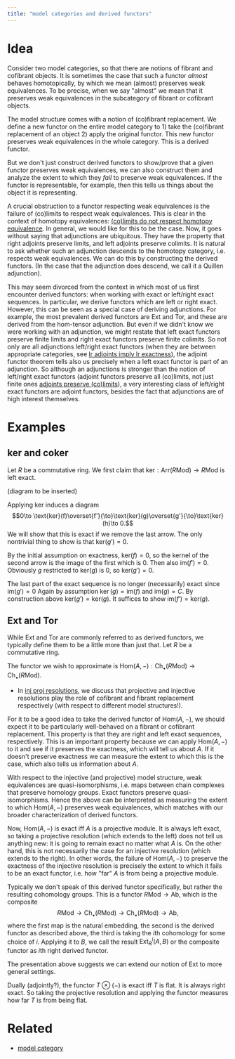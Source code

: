 ```yaml
---
title: "model categories and derived functors"
---
```


# Idea
Consider two model categories, so that there are notions of fibrant and cofibrant objects. It is sometimes the case that such a functor *almost* behaves homotopically, by which we mean (almost) preserves weak equivalences. To be precise, when we say "almost" we mean that it preserves weak equivalences in the subcategory of fibrant or cofibrant objects.

The model structure comes with a notion of (co)fibrant replacement. We define a new functor on the entire model category to 1) take the (co)fibrant replacement of an object 2) apply the original functor. This new functor preserves weak equivalences in the whole category. This is a derived functor.

But we don't just construct derived functors to show/prove that a given functor preserves weak equivalences, we can also construct them and analyze the extent to which they *fail* to preserve weak equivalences. If the functor is representable, for example, then this tells us things about the object it is representing.

A crucial obstruction to a functor respecting weak equivalences is the failure of (co)limits to respect weak equivalences. This is clear in the context of homotopy equivalences: [(co)limits do not respect homotopy equivalence](<notes/ntpy/Key Ideas/Homotopy theory/(co)limits do not respect homotopy equivalence.md>). In general, we would like for this to be the case. Now, it goes without saying that adjunctions are ubiquitous. They have the property that right adjoints preserve limits, and left adjoints preserve colimits. It is natural to ask whether such an adjunction descends to the homotopy category, i.e. respects weak equivalences. We can do this by constructing the derived functors. (In the case that the adjunction does descend, we call it a Quillen adjunction).

This may seem divorced from the context in which most of us first encounter derived functors: when working with exact or left/right exact sequences. In particular, we derive functors which are left or right exact. However, this can be seen as a special case of deriving adjunctions. For example, the most prevalent derived functors are $\text{Ext}$ and $\text{Tor}$, and these are derived from the hom-tensor adjunction. But even if we didn't know we were working with an adjunction, we might restate that left exact functors preserve finite limits and right exact functors preserve finite colimits. So not only are all adjunctions left/right exact functors (when they are between appropriate categories, see [lr adjoints imply lr exactness](<notes/ntpy/lr adjoints imply lr exactness.md>)), the adjoint functor theorem tells also us precisely when a left exact functor is part of an adjunction. So although an adjunctions is stronger than the notion of left/right exact functors (adjoint functors preserve all (co)limits, not just finite ones [adjoints preserve (co)limits](<notes/ntpy/Theorems/Category theory/adjoints preserve (co)limits.md>)), a very interesting class of left/right exact functors are adjoint functors, besides the fact that adjunctions are of high interest themselves.
# Examples
## ker and coker
Let $R$ be a commutative ring. We first claim that $\text{ker}:\text{Arr}(R\text{Mod})\to R\text{Mod}$ is left exact.

(diagram to be inserted)

Applying $\text{ker}$ induces a diagram $$0\to \text{ker}(f)\overset{f'}{\to}\text{ker}(g)\overset{g'}{\to}\text{ker}(h)\to 0.$$ We will show that this is exact if we remove the last arrow. The only nontrivial thing to show is that $\text{ker}(g')=0$. 

By the initial assumption on exactness, $\text{ker}(f)=0$, so the kernel of the second arrow is the image of the first which is 0. Then also $\text{im}(f')=0$. Obviously $g$ restricted to $\text{ker}(g)$ is 0, so $\text{ker}(g')=0$.

The last part of the exact sequence is no longer (necessarily) exact since $\text{im}(g')=0$ Again by assumption $\ker(g)=\text{im}(f)$ and $\text{im}(g)=C$. By construction above $\text{ker}(g')=\text{ker}(g)$. It suffices to show $\text{im}(f')=\text{ker}(g)$. 

## Ext and Tor
While Ext and Tor are commonly referred to as derived functors, we typically define them to be a little more than just that. Let $R$ be a commutative ring.

The functor we wish to approximate is $\text{Hom}(A,-):\text{Ch}_\bullet(R\text{Mod})\to \text{Ch}_\bullet(R\text{Mod})$. 

- In [inj proj resolutions](<notes/ntpy/Definitions/Homological algebra/inj proj resolutions.md>), we discuss that projective and injective resolutions play the role of cofibrant and fibrant replacement respectively (with respect to different model structures!).

For it to be a good idea to take the derived functor of $\text{Hom}(A,-)$, we should expect it to be particularly well-behaved on a fibrant or cofibrant replacement. This property is that they are right and left exact sequences, respectively. This is an important property because we can apply $\text{Hom}(A,-)$ to it and see if it preserves the exactness, which will tell us about $A$. If it doesn't preserve exactness we can measure the extent to which this is the case, which also tells us information about $A$. 

With respect to the injective (and projective) model structure, weak equivalences are quasi-isomorphisms, i.e. maps between chain complexes that preserve homology groups. Exact functors preserve quasi-isomorphisms. Hence the above can be interpreted as measuring the extent to which $\text{Hom}(A,-)$ preserves weak equivalences, which matches with our broader characterization of derived functors.

 Now, $\text{Hom}(A,-)$ is exact iff $A$ is a projective module. It is always left exact, so taking a projective resolution (which extends to the left) does not tell us anything new: it is going to remain exact no matter what $A$ is. On the other hand, this is not necessarily the case for an injective resolution (which extends to the right). In other words, the failure of $\text{Hom}(A,-)$ to preserve the exactness of the injective resolution is precisely the extent to which it fails to be an exact functor, i.e. how "far" $A$ is from being a projective module.
 
 Typically we don't speak of this derived functor specifically, but rather the resulting cohomology groups. This is a functor $R\text{Mod}\to \text{Ab}$, which is the composite
 $$
 R\text{Mod}\to \text{Ch}_\bullet(R\text{Mod})\to \text{Ch}_\bullet(R\text{Mod})\to \text{Ab},
 $$
 where the first map is the natural embedding, the second is the derived functor as described above, the third is taking the $i$th cohomology for some choice of $i$.
 Applying it to $B$, we call the result $\text{Ext}_R^i(A,B)$ or the composite functor as $i$th right derived functor.
 
 The presentation above suggests we can extend our notion of $\text{Ext}$ to more general settings.

Dually (adjointly?), the functor $T\otimes (-)$ is exact iff $T$ is flat. It is always right exact. So taking the projective resolution and applying the functor measures how far $T$ is from being flat.
# Related
- [model category](<notes/ntpy/Definitions/Homotopy theory/model category.md>)
